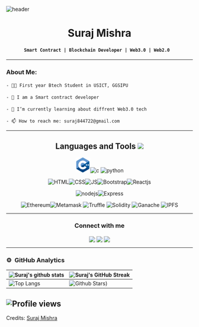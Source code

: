 ![header](https://media-exp1.licdn.com/dms/image/C4D16AQHeZjmr4D5Ynw/profile-displaybackgroundimage-shrink_350_1400/0/1660760547902?e=1666224000&v=beta&t=9z7pfCBet4xLsYK8LF-LofRcA9ezpJfLVeA8lEkk4bY)

<h1 align="center"> Suraj Mishra </h1>

<h4 align="center">  

```
Smart Contract | Blockchain Developer | Web3.0 | Web2.0  
```
</h4>

<hr>

<h3 >About Me:</h3>
 
 ```
 - 👨‍🎓 First year Btech Student in USICT, GGSIPU

 - 📃 I am a Smart contract developer
 
 - 🌱 I’m currently learning about diffrent Web3.0 tech 
 
 - 📫 How to reach me: suraj844722@gmail.com 
 ```

<hr>

<h2 align = "center">Languages and Tools <img src = "https://media2.giphy.com/media/QssGEmpkyEOhBCb7e1/giphy.gif?cid=ecf05e47a0n3gi1bfqntqmob8g9aid1oyj2wr3ds3mg700bl&rid=giphy.gif" width = 32px></h2>

<p align="center">
<img src="https://raw.githubusercontent.com/devicons/devicon/master/icons/cplusplus/cplusplus-original.svg" alt="cplusplus" width="40" height="40"/><img src="https://media.giphy.com/media/ztl9x7JlhSlU4MWD6h/giphy.gif" alt="c" width="40" height="40"/> <img src="https://media.giphy.com/media/LMt9638dO8dftAjtco/giphy.gif" alt="python" width="40" height="40"/> </p>
<p align="center">
<img src="https://media0.giphy.com/media/XAxylRMCdpbEWUAvr8/giphy.gif?cid=ecf05e477rr83hn36iplcgbil1vzf0l00qv7vfhh8bolc25u&rid=giphy.gif&ct=s" alt = "HTML" width = "40" height = "40"/><img src="https://media4.giphy.com/media/fsEaZldNC8A1PJ3mwp/giphy.gif?cid=ecf05e47hn9i4ze4v7kncrrn8f14nlnz5us4rgatjfixi80z&rid=giphy.gif&ct=s" alt = "CSS" width = "40" height = "40"/><img src = "https://media.giphy.com/media/ln7z2eWriiQAllfVcn/giphy.gif" alt = "JS" width = "40" height = "40"/><img src = "https://media.giphy.com/media/Sr8xDpMwVKOHUWDVRD/giphy.gif" alt = "Bootstrap" width = "40" height = "40"/><img src = "https://media.giphy.com/media/eNAsjO55tPbgaor7ma/giphy.gif" alt = "Reactjs" width = "40" height = "40"/></p>

<p align="center">
<img src = "https://media.giphy.com/media/kdFc8fubgS31b8DsVu/giphy.gif" alt = "nodejs" width = "45" height = "45"/><img src = "https://www.mementotech.in/assets/images/icons/express.png" alt = "Express" width = "50" height = "50"/></p>

<p align="center">
<img src = "https://media.giphy.com/media/DdpmhAQpQZzwHSrQ3f/giphy.gif" alt = "Ethereum" width = "45" height = "45"/><img src = "https://media.giphy.com/media/XXJN8wBUPfBxtCnZ4v/giphy.gif" alt = "Metamask" width = "45" height = "45"/>
<img src = "https://seeklogo.com/images/T/truffle-logo-2DC7EBABF2-seeklogo.com.png" alt = "Truffle" width = "45" height = "45"/>
<img src = "https://gitcoin.co/dynamic/kudos/24468/solidity_pro" alt = "Solidity" width = "45" height = "45"/>
<img src = "https://seeklogo.com/images/G/ganache-logo-1EB72084A8-seeklogo.com.png" alt = "Ganache" width = "45" height = "45"/>
<img src = "https://upload.wikimedia.org/wikipedia/commons/1/18/Ipfs-logo-1024-ice-text.png" alt = "IPFS" width = "45" height = "45"/></p>

<hr>
<h3 align="center" > Connect with me </h3>
<p align="center"><a href = 'https://www.linkedin.com/in/suraj-mishra-6935b5222'> <img width = '70px' align= 'center' src="https://media.giphy.com/media/QhPL2mdDVzeuHiRcIw/giphy.gif"/></a> 
<a href = 'https://www.instagram.com/_samrat_3000/'> <img width = '50px' align= 'center'src="https://media.giphy.com/media/6mXJk1rHd9KoTlkBjz/giphy.gif"/></a>
<a href = 'https://twitter.com/Suraj_Mishra7?t=NsYT9XMS9x1PDWbYGju94A&s=09'> <img width = '70px' align= 'center'       src="https://media.giphy.com/media/e6YbWDajUKSzebFVuB/giphy.gif"/></a></p>
<hr>

### ⚙️ &nbsp;GitHub Analytics
| ![Suraj's github stats](https://github-readme-stats.vercel.app/api?username=suraj-git07&show_icons=true&theme=tokyonight) | ![Suraj's GitHub Streak](https://github-readme-streak-stats.herokuapp.com/?user=suraj-git07&theme=tokyonight) |
| --- | --- |
| ![Top Langs](https://github-readme-stats.vercel.app/api/top-langs/?username=suraj-git07&theme=tokyonight) | ![Github Stars](https://github-readme-stats.vercel.app/api?username=suraj-git07&show_icons=true&locale=en&count_private=true&hide_rank=true&custom_title=My%20GitHub%20Stats&disable_animations=true&theme=tokyonight))
  
  
![Profile views](https://gpvc.arturio.dev/suraj-git07)  
-----
Credits: [Suraj Mishra](https://github.com/suraj-git07)
